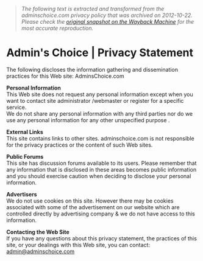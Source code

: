 > *The following text is extracted and transformed from the adminschoice.com privacy policy that was archived on 2012-10-22. Please check the [original snapshot on the Wayback Machine](https://web.archive.org/web/20121022014925id_/http%3A//adminschoice.com/privacy-statement) for the most accurate reproduction.*

# Admin's Choice | Privacy Statement

The following discloses the information gathering and dissemination practices for this Web site: AdminsChoice.com

**Personal Information**  
This Web site does not request any personal information except when you want to contact site administrator /webmaster or register for a specific service.  
We do not share any personal information with any third parties nor do we use any personal information for any other unspecified purpose .

**External Links**  
This site contains links to other sites. adminschoice.com is not responsible for the privacy practices or the content of such Web sites.

**Public Forums**  
This site has discussion forums available to its users. Please remember that any information that is disclosed in these areas becomes public information and you should exercise caution when deciding to disclose your personal information.

**Advertisers**  
We do not use cookies on this site. However there may be cookies associated with some of the advertisement on our website which are controlled directly by advertising company & we do not have access to this information.

**Contacting the Web Site**  
If you have any questions about this privacy statement, the practices of this site, or your dealings with this Web site, you can contact:  
admin@adminschoice.com
